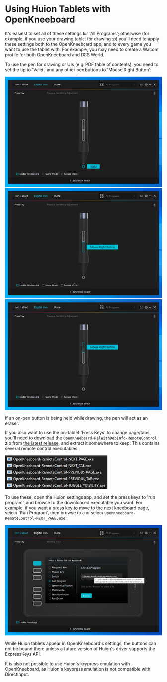 # Using Huion Tablets with OpenKneeboard

It's easiest to set all of these settings for 'All Programs'; otherwise (for example, if you use your drawing tablet for drawing :p) you'll need to apply these settings both to the OpenKneeboard app, and to every game you want to use the tablet with. For example, you may need to create a Wacom profile for both OpenKneeboard and DCS World.

To use the pen for drawing or UIs (e.g. PDF table of contents), you need to set the tip to 'Valid', and any other pen buttons to 'Mouse Right Button':

![tip 'valid'](screenshots/huion-tip.png)
![first button as 'Mouse Right Button'](screenshots/huion-button-1.png)
![second button as 'Mouse Right Button'](screenshots/huion-button-2.png)

If an on-pen button is being held while drawing, the pen will act as an eraser.

If you also want to use the on-tablet 'Press Keys' to change page/tabs, you'll need to download the `OpenKneeboard-RelWithDebInfo-RemoteControl` zip from [the latest release](https://github.com/OpenKneeboard/OpenKneeboard/releases/latest), and extract it somewhere to keep. This contains several remote control executables:

![OpenKneeboard-Remote-PREVIOUS_PAGE.exe, -NEXT_PAGE.exe, -NEXT_TAB.exe, etc](screenshots/remote-controls.png)

To use these, open the Huion settings app, and set the press keys to 'run program', and browse to the downloaded executable you want. For example, if you want a press key to move to the next kneeboard page, select 'Run Program', then browse to and select `OpenKneeboard-RemoteControl-NEXT_PAGE.exe`:

![screenshot of run program -> NEXT_PAGE.exe](screenshots/huion-presskeys.png)

While Huion tablets appear in OpenKneeboard's settings, the buttons can not be bound there unless a future version of Huion's driver supports the ExpressKeys API.

It is also not possible to use Huion's keypress emulation with OpenKneeboard, as Huion's keypress emulation is not compatible with DirectInput.
